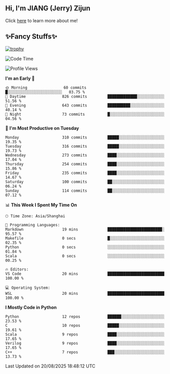 ## Hi, I'm JIANG (Jerry) Zijun

Click [here](https://jzjerry.github.io/about/) to learn more about me!

## ✨Fancy Stuffs✨
[![trophy](https://github-profile-trophy.vercel.app/?username=jzjerry&theme=onedark)](https://github.com/ryo-ma/github-profile-trophy)
<!--START_SECTION:waka-->
![Code Time](http://img.shields.io/badge/Code%20Time-1%2C468%20hrs%2032%20mins-blue)

![Profile Views](http://img.shields.io/badge/Profile%20Views-57-blue)

**I'm an Early 🐤** 

```text
🌞 Morning                60 commits          █░░░░░░░░░░░░░░░░░░░░░░░░   03.75 % 
🌆 Daytime                826 commits         █████████████░░░░░░░░░░░░   51.56 % 
🌃 Evening                643 commits         ██████████░░░░░░░░░░░░░░░   40.14 % 
🌙 Night                  73 commits          █░░░░░░░░░░░░░░░░░░░░░░░░   04.56 % 
```
📅 **I'm Most Productive on Tuesday** 

```text
Monday                   310 commits         █████░░░░░░░░░░░░░░░░░░░░   19.35 % 
Tuesday                  316 commits         █████░░░░░░░░░░░░░░░░░░░░   19.73 % 
Wednesday                273 commits         ████░░░░░░░░░░░░░░░░░░░░░   17.04 % 
Thursday                 254 commits         ████░░░░░░░░░░░░░░░░░░░░░   15.86 % 
Friday                   235 commits         ████░░░░░░░░░░░░░░░░░░░░░   14.67 % 
Saturday                 100 commits         ██░░░░░░░░░░░░░░░░░░░░░░░   06.24 % 
Sunday                   114 commits         ██░░░░░░░░░░░░░░░░░░░░░░░   07.12 % 
```


📊 **This Week I Spent My Time On** 

```text
🕑︎ Time Zone: Asia/Shanghai

💬 Programming Languages: 
Markdown                 19 mins             ████████████████████████░   95.57 % 
Makefile                 0 secs              █░░░░░░░░░░░░░░░░░░░░░░░░   02.35 % 
Python                   0 secs              ░░░░░░░░░░░░░░░░░░░░░░░░░   01.84 % 
Scala                    0 secs              ░░░░░░░░░░░░░░░░░░░░░░░░░   00.25 % 

🔥 Editors: 
VS Code                  20 mins             █████████████████████████   100.00 % 

💻 Operating System: 
WSL                      20 mins             █████████████████████████   100.00 % 
```

**I Mostly Code in Python** 

```text
Python                   12 repos            ██████░░░░░░░░░░░░░░░░░░░   23.53 % 
C                        10 repos            █████░░░░░░░░░░░░░░░░░░░░   19.61 % 
Scala                    9 repos             ████░░░░░░░░░░░░░░░░░░░░░   17.65 % 
Verilog                  9 repos             ████░░░░░░░░░░░░░░░░░░░░░   17.65 % 
C++                      7 repos             ███░░░░░░░░░░░░░░░░░░░░░░   13.73 % 
```




 Last Updated on 20/08/2025 18:48:12 UTC
<!--END_SECTION:waka-->

